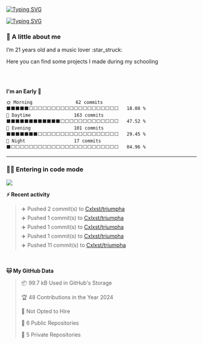 [![Typing SVG](https://readme-typing-svg.demolab.com?font=Fira+Code&size=30&weight=600&pause=1000&color=000000&center=true&vCenter=true&repeat=false&random=false&width=1120&lines=C%C3%A9leste)](https://git.io/typing-svg)

[![Typing SVG](https://readme-typing-svg.demolab.com?font=Fira+Code&size=24&duration=5000&pause=700&color=000000&center=true&vCenter=true&random=false&width=1120&lines=Student;Full+stack+developer;Web+designer)](https://git.io/typing-svg)

<h3>🤙 A little about me</h3>
<p>I’m 21 years old and a music lover :star_struck:</p>
<p>Here you can find some projects I made during my schooling</p>
</br></br>

<!--START_SECTION:early_night-->
**I'm an Early 🐤** 

```text
🌞 Morning                62 commits          ⬛⬛⬛⬛⬛⬜⬜⬜⬜⬜⬜⬜⬜⬜⬜⬜⬜⬜⬜⬜⬜⬜⬜⬜⬜   18.08 % 
🌆 Daytime                163 commits         ⬛⬛⬛⬛⬛⬛⬛⬛⬛⬛⬛⬛⬜⬜⬜⬜⬜⬜⬜⬜⬜⬜⬜⬜⬜   47.52 % 
🌃 Evening                101 commits         ⬛⬛⬛⬛⬛⬛⬛⬜⬜⬜⬜⬜⬜⬜⬜⬜⬜⬜⬜⬜⬜⬜⬜⬜⬜   29.45 % 
🌙 Night                  17 commits          ⬛⬜⬜⬜⬜⬜⬜⬜⬜⬜⬜⬜⬜⬜⬜⬜⬜⬜⬜⬜⬜⬜⬜⬜⬜   04.96 % 
```



<!--END_SECTION:early_night-->

---

<h3>👩‍💻 Entering in code mode</h3>
<img src="https://media.giphy.com/media/v1.Y2lkPTc5MGI3NjExNGU5Nzc2NDBub2E0M2MwOXRwZXd6dWdjMmR5d2gyd2Z0OW92ZnRtOSZlcD12MV9pbnRlcm5hbF9naWZfYnlfaWQmY3Q9Zw/UzPFt8mP3vHDkPYZhL/giphy.gif"/>
</br>


<!-- <h3>🔧 Technical stack</h3> -->

<b>⚡ Recent activity</b>
<!--RECENT_ACTIVITY:start-->
> ✈️ Pushed 2 commit(s) to [Cxlxst/triumpha](https://github.com/Cxlxst/triumpha)<br>
> ✈️ Pushed 1 commit(s) to [Cxlxst/triumpha](https://github.com/Cxlxst/triumpha)<br>
> ✈️ Pushed 1 commit(s) to [Cxlxst/triumpha](https://github.com/Cxlxst/triumpha)<br>
> ✈️ Pushed 1 commit(s) to [Cxlxst/triumpha](https://github.com/Cxlxst/triumpha)<br>
> ✈️ Pushed 11 commit(s) to [Cxlxst/triumpha](https://github.com/Cxlxst/triumpha)<br>
<!--RECENT_ACTIVITY:end-->

</br>

<!--START_SECTION:waka_data-->
**🐱 My GitHub Data** 

> 📦 99.7 kB Used in GitHub's Storage 
 > 
> 🏆 48 Contributions in the Year 2024
 > 
> 🚫 Not Opted to Hire
 > 
> 📜 6 Public Repositories 
 > 
> 🔑 5 Private Repositories 
 > 

<!--END_SECTION:waka_data-->

